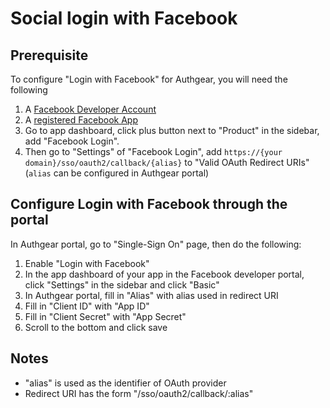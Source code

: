 # Social login with Facebook

## Prerequisite

To configure "Login with Facebook" for Authgear, you will need the following

1. A [Facebook Developer Account](https://developers.facebook.com/apps/)
2. A [registered Facebook App](https://developers.facebook.com/docs/apps#register)
3. Go to app dashboard, click plus button next to "Product" in the sidebar, add "Facebook Login".
4. Then go to "Settings" of "Facebook Login", add `https://{your domain}/sso/oauth2/callback/{alias}` to "Valid OAuth Redirect URIs" \(`alias` can be configured in Authgear portal\)

## Configure Login with Facebook through the portal

In Authgear portal, go to "Single-Sign On" page, then do the following:

1. Enable "Login with Facebook"
2. In the app dashboard of your app in the Facebook developer portal, click "Settings" in the sidebar and click "Basic"
3. In Authgear portal, fill in "Alias" with alias used in redirect URI
4. Fill in "Client ID" with "App ID"
5. Fill in "Client Secret" with "App Secret"
6. Scroll to the bottom and click save

## Notes

* "alias" is used as the identifier of OAuth provider
* Redirect URI has the form "/sso/oauth2/callback/:alias"
